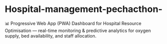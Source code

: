 # Hospital-management-pechacthon-
📊 Progressive Web App (PWA) Dashboard for Hospital Resource Optimisation — real-time monitoring &amp; predictive analytics for oxygen supply, bed availability, and staff allocation.
